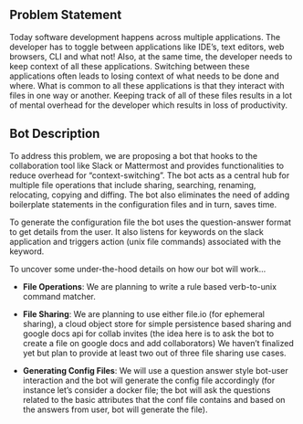 ## Problem Statement

Today software development happens across multiple applications. The developer has to toggle between applications like IDE’s, text editors, web browsers, CLI and what not! Also, at the same time, the developer needs to keep context of all these applications. Switching between these applications often leads to losing context of what needs to be done and where. What is common to all these applications is that they interact with files in one way or another. Keeping track of all of these files results in a lot of mental overhead for the developer which results in loss of productivity.


## Bot Description

To address this problem, we are proposing a bot that hooks to the collaboration tool like Slack or Mattermost and provides functionalities to reduce overhead for “context-switching”. The bot acts as a central hub for multiple file operations that include sharing, searching, renaming, relocating, copying and diffing. The bot also eliminates the need of adding boilerplate statements in the configuration files and in turn, saves time.

To generate the configuration file the bot uses the question-answer format to get details from the user. It also listens for keywords on the slack application and triggers action (unix file commands) associated with the keyword. 

To uncover some under-the-hood details on how our bot will work...
 
 - **File Operations**: We are planning to write a rule based verb-to-unix command matcher. 

 - **File Sharing**: We are planning to use either file.io (for ephemeral sharing), a cloud object store for simple persistence based sharing and google docs api for collab invites (the idea here is to ask the bot to create a file on google docs and add collaborators) We haven’t finalized yet but plan to provide at least two out of three file sharing use cases.

 - **Generating Config Files**: We will use a question answer style bot-user interaction and the bot will generate the config file accordingly (for instance let’s consider a docker file; the bot will ask the questions related to the basic attributes that the conf file contains and based on the answers from user, bot will generate the file).
